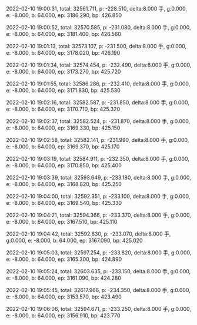 2022-02-10 19:00:31, total: 32561.711, p: -228.510, delta:8.000 手, g:0.000, e: -8.000, b: 64.000, ep: 3186.290, bp: 426.850

2022-02-10 19:00:52, total: 32570.585, p: -231.080, delta:8.000 手, g:0.000, e: -8.000, b: 64.000, ep: 3181.400, bp: 426.560

2022-02-10 19:01:13, total: 32573.107, p: -231.500, delta:8.000 手, g:0.000, e: -8.000, b: 64.000, ep: 3178.020, bp: 426.190

2022-02-10 19:01:34, total: 32574.454, p: -232.490, delta:8.000 手, g:0.000, e: -8.000, b: 64.000, ep: 3173.270, bp: 425.720

2022-02-10 19:01:55, total: 32586.286, p: -232.410, delta:8.000 手, g:0.000, e: -8.000, b: 64.000, ep: 3171.830, bp: 425.530

2022-02-10 19:02:16, total: 32582.587, p: -231.850, delta:8.000 手, g:0.000, e: -8.000, b: 64.000, ep: 3170.710, bp: 425.320

2022-02-10 19:02:37, total: 32582.524, p: -231.870, delta:8.000 手, g:0.000, e: -8.000, b: 64.000, ep: 3169.330, bp: 425.150

2022-02-10 19:02:58, total: 32582.141, p: -231.990, delta:8.000 手, g:0.000, e: -8.000, b: 64.000, ep: 3169.370, bp: 425.170

2022-02-10 19:03:19, total: 32584.911, p: -232.350, delta:8.000 手, g:0.000, e: -8.000, b: 64.000, ep: 3170.850, bp: 425.400

2022-02-10 19:03:39, total: 32593.649, p: -233.180, delta:8.000 手, g:0.000, e: -8.000, b: 64.000, ep: 3168.820, bp: 425.250

2022-02-10 19:04:00, total: 32592.351, p: -233.100, delta:8.000 手, g:0.000, e: -8.000, b: 64.000, ep: 3169.540, bp: 425.330

2022-02-10 19:04:21, total: 32594.366, p: -233.370, delta:8.000 手, g:0.000, e: -8.000, b: 64.000, ep: 3167.510, bp: 425.110

2022-02-10 19:04:42, total: 32592.830, p: -233.070, delta:8.000 手, g:0.000, e: -8.000, b: 64.000, ep: 3167.090, bp: 425.020

2022-02-10 19:05:03, total: 32597.254, p: -233.820, delta:8.000 手, g:0.000, e: -8.000, b: 64.000, ep: 3165.300, bp: 424.890

2022-02-10 19:05:24, total: 32603.635, p: -233.150, delta:8.000 手, g:0.000, e: -8.000, b: 64.000, ep: 3161.090, bp: 424.280

2022-02-10 19:05:45, total: 32617.966, p: -234.350, delta:8.000 手, g:0.000, e: -8.000, b: 64.000, ep: 3153.570, bp: 423.490

2022-02-10 19:06:06, total: 32594.671, p: -233.250, delta:8.000 手, g:0.000, e: -8.000, b: 64.000, ep: 3156.910, bp: 423.770